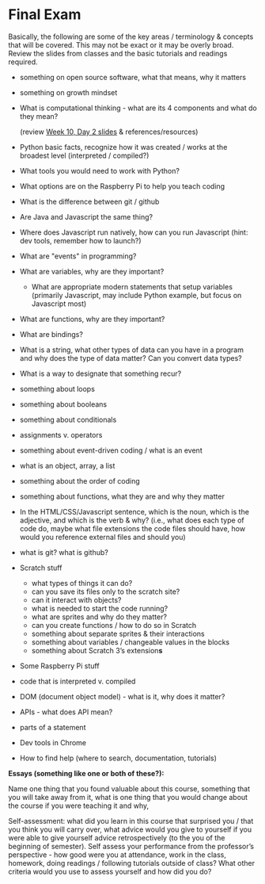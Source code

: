 # Final Exam

Basically, the following are some of the key areas / terminology & concepts that will be covered. This may not be exact or it may be overly broad. Review the slides from classes and the basic tutorials and readings required.

* something on open source software, what that means, why it matters
* something on growth mindset
* What is computational thinking - what are its 4 components and what do they mean?

   \(review [Week 10, Day 2 slides](https://docs.google.com/presentation/d/1v5d52pXk_mC2-tKkmCpr1y3SDcGw5oQb41RzSHqLjyo/edit?usp=sharing) & references/resources\)

* Python basic facts, recognize how it was created / works at the broadest level \(interpreted / compiled?\)
* What tools you would need to work with Python?
* What options are on the Raspberry Pi to help you teach coding
* What is the difference between git / github
* Are Java and Javascript the same thing?
* Where does Javascript run natively, how can you run Javascript \(hint: dev tools, remember how to launch?\)
* What are "events" in programming?
* What are variables, why are they important?
  * What are appropriate modern statements that setup variables \(primarily Javascript, may include Python example, but focus on Javascript most\)
* What are functions, why are they important?
* What are bindings?
* What is a string, what other types of data can you have in a program and why does the type of data matter? Can you convert data types?  
* What is a way to designate that something recur? 
* something about loops
* something about booleans
* something about conditionals
* assignments v. operators
* something about event-driven coding / what is an event
* what is an object, array, a list
* something about the order of coding
* something about functions, what they are and why they matter
* In the HTML/CSS/Javascript sentence, which is the noun, which is the adjective, and which is the verb & why? \(i.e., what does each type of code do, maybe what file extensions the code files should have, how would you reference external files and should you\)
* what is git? what is github?
* Scratch stuff 
  * what types of things it can do?
  * can you save its files only to the scratch site?
  * can it interact with objects?
  * what is needed to start the code running?
  * what are sprites and why do they matter?
  * can you create functions / how to do so in Scratch
  * something about separate sprites & their interactions
  * something about variables / changeable values in the blocks
  * something about Scratch 3’s extension**s**
* Some Raspberry Pi stuff
* code that is interpreted v. compiled
* DOM \(document object model\) - what is it, why does it matter?
* APIs - what does API mean?
* parts of a statement
* Dev tools in Chrome
* How to find help \(where to search, documentation, tutorials\)

**Essays \(something like one or both of these?\):**

Name one thing that you found valuable about this course, something that you will take away from it, what is one thing that you would change about the course if you were teaching it and why, 

Self-assessment: what did you learn in this course that surprised you / that you think you will carry over, what advice would you give to yourself if you were able to give yourself advice retrospectively \(to the you of the beginning of semester\). Self assess your performance from the professor’s perspective - how good were you at attendance, work in the class, homework, doing readings / following tutorials outside of class? What other criteria would you use to assess yourself and how did you do?  
  


